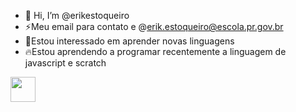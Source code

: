 -  👋 Hi, I’m @erikestoqueiro
- ⚡Meu email para contato e @erik.estoqueiro@escola.pr.gov.br
- 🌙Estou interessado em aprender novas linguagens 
- 🔥Estou aprendendo a programar recentemente a linguagem de javascript e scratch

<img src="https://img.shields.io/badge/GitHub-100000?style=for-the-badge&logo=github&logoColor=white" width="40" height="40"/>
